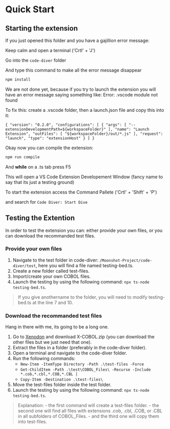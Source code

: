 # Quick Start

## Starting the extension

If you just opened this folder and you have a gajillion error message:

Keep calm and open a terminal ('Crtl' + 'J')

Go into the ``code-diver`` folder

And type this command to make all the error message disappear

```md
npm install
```

We are not done yet, because if you try to launch the extension you will have an error message saying something like: Error: .vscode module not found

To fix this: create a .vscode folder, then a launch.json file and copy this into it:

``
{
"version": "0.2.0",
    "configurations": [
        {
            "args": [
                "--extensionDevelopmentPath=${workspaceFolder}"
            ],
            "name": "Launch Extension",
            "outFiles": [
                "${workspaceFolder}/out/*.js"
            ],
            "request": "launch",
            "type": "extensionHost"
        }
    ]
}
``

Okay now you can compile the extension:

```md
npm run compile
```

And **while** on a .ts tab press F5

This will open a VS Code Extension Developement Window (fancy name to say that its just a testing ground)

To start the extension access the Command Pallete ('Crtl' + 'Shift' + 'P')

and search for ``Code Diver: Start Dive``

## Testing the Extention

In order to test the extension you can: either provide your own files, or you can download the recommanded test files.

### Provide your own files

1. Navigate to the test folder in code-diver: ``/Moonshot-Project/code-diver/test``, here you will find a file named testing-bed.ts.
2. Create a new folder called test-files.
3. Import/create your own COBOL files.
4. Launch the testing by using the following command: ``npx ts-node testing-bed.ts``.

> If you give anothername to the folder, you will need to modify testing-bed.ts at the line 7 and 10.

### Download the recommanded test files

Hang in there with me, its going to be a long one.

1. Go to [Xenodon](https://zenodo.org/records/7968845) and download X-COBOL.zip (you can download the other files but we just need that one).
2. Extract the files in a folder (preferably in the code-diver folder).
3. Open a terminal and navigate to the code-diver folder.
4. Run the following commands:
    - ``New-Item -ItemType Directory -Path .\test-files -Force``
    - ``Get-ChildItem -Path .\test\COBOL_Files\ -Recurse -Include *.cob,*.cbl,*.COB,*.CBL |``
    - ``Copy-Item -Destination .\test-files\``
5. Move the test-files folder inside the test folder.
6. Launch the testing by using the following command: ``npx ts-node testing-bed.ts``.

> Explanation:
    - the first command will create a test-files folder.
    - the second one will find all files with extensions .cob, .cbl, .COB, or .CBL in all subfolders of COBOL_Files.
    - and the third one will copy them into test-files.

